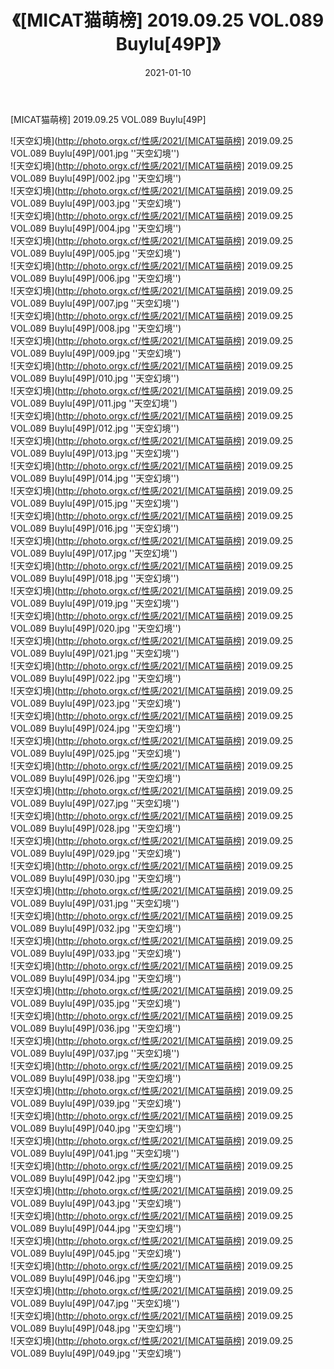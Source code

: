 ﻿---
layout: post
title:  《[MICAT猫萌榜] 2019.09.25 VOL.089 Buylu[49P]》
date:   2021-01-10
img: http://photo.orgx.cf/性感/2021/[MICAT猫萌榜] 2019.09.25 VOL.089 Buylu[49P]/000.jpg
tags: [美女, 性感, 泳衣]
---

[MICAT猫萌榜] 2019.09.25 VOL.089 Buylu[49P]



![天空幻境](http://photo.orgx.cf/性感/2021/[MICAT猫萌榜] 2019.09.25 VOL.089 Buylu[49P]/001.jpg ''天空幻境'') <br>
![天空幻境](http://photo.orgx.cf/性感/2021/[MICAT猫萌榜] 2019.09.25 VOL.089 Buylu[49P]/002.jpg ''天空幻境'') <br>
![天空幻境](http://photo.orgx.cf/性感/2021/[MICAT猫萌榜] 2019.09.25 VOL.089 Buylu[49P]/003.jpg ''天空幻境'') <br>
![天空幻境](http://photo.orgx.cf/性感/2021/[MICAT猫萌榜] 2019.09.25 VOL.089 Buylu[49P]/004.jpg ''天空幻境'') <br>
![天空幻境](http://photo.orgx.cf/性感/2021/[MICAT猫萌榜] 2019.09.25 VOL.089 Buylu[49P]/005.jpg ''天空幻境'') <br>
![天空幻境](http://photo.orgx.cf/性感/2021/[MICAT猫萌榜] 2019.09.25 VOL.089 Buylu[49P]/006.jpg ''天空幻境'') <br>
![天空幻境](http://photo.orgx.cf/性感/2021/[MICAT猫萌榜] 2019.09.25 VOL.089 Buylu[49P]/007.jpg ''天空幻境'') <br>
![天空幻境](http://photo.orgx.cf/性感/2021/[MICAT猫萌榜] 2019.09.25 VOL.089 Buylu[49P]/008.jpg ''天空幻境'') <br>
![天空幻境](http://photo.orgx.cf/性感/2021/[MICAT猫萌榜] 2019.09.25 VOL.089 Buylu[49P]/009.jpg ''天空幻境'') <br>
![天空幻境](http://photo.orgx.cf/性感/2021/[MICAT猫萌榜] 2019.09.25 VOL.089 Buylu[49P]/010.jpg ''天空幻境'') <br>
![天空幻境](http://photo.orgx.cf/性感/2021/[MICAT猫萌榜] 2019.09.25 VOL.089 Buylu[49P]/011.jpg ''天空幻境'') <br>
![天空幻境](http://photo.orgx.cf/性感/2021/[MICAT猫萌榜] 2019.09.25 VOL.089 Buylu[49P]/012.jpg ''天空幻境'') <br>
![天空幻境](http://photo.orgx.cf/性感/2021/[MICAT猫萌榜] 2019.09.25 VOL.089 Buylu[49P]/013.jpg ''天空幻境'') <br>
![天空幻境](http://photo.orgx.cf/性感/2021/[MICAT猫萌榜] 2019.09.25 VOL.089 Buylu[49P]/014.jpg ''天空幻境'') <br>
![天空幻境](http://photo.orgx.cf/性感/2021/[MICAT猫萌榜] 2019.09.25 VOL.089 Buylu[49P]/015.jpg ''天空幻境'') <br>
![天空幻境](http://photo.orgx.cf/性感/2021/[MICAT猫萌榜] 2019.09.25 VOL.089 Buylu[49P]/016.jpg ''天空幻境'') <br>
![天空幻境](http://photo.orgx.cf/性感/2021/[MICAT猫萌榜] 2019.09.25 VOL.089 Buylu[49P]/017.jpg ''天空幻境'') <br>
![天空幻境](http://photo.orgx.cf/性感/2021/[MICAT猫萌榜] 2019.09.25 VOL.089 Buylu[49P]/018.jpg ''天空幻境'') <br>
![天空幻境](http://photo.orgx.cf/性感/2021/[MICAT猫萌榜] 2019.09.25 VOL.089 Buylu[49P]/019.jpg ''天空幻境'') <br>
![天空幻境](http://photo.orgx.cf/性感/2021/[MICAT猫萌榜] 2019.09.25 VOL.089 Buylu[49P]/020.jpg ''天空幻境'') <br>
![天空幻境](http://photo.orgx.cf/性感/2021/[MICAT猫萌榜] 2019.09.25 VOL.089 Buylu[49P]/021.jpg ''天空幻境'') <br>
![天空幻境](http://photo.orgx.cf/性感/2021/[MICAT猫萌榜] 2019.09.25 VOL.089 Buylu[49P]/022.jpg ''天空幻境'') <br>
![天空幻境](http://photo.orgx.cf/性感/2021/[MICAT猫萌榜] 2019.09.25 VOL.089 Buylu[49P]/023.jpg ''天空幻境'') <br>
![天空幻境](http://photo.orgx.cf/性感/2021/[MICAT猫萌榜] 2019.09.25 VOL.089 Buylu[49P]/024.jpg ''天空幻境'') <br>
![天空幻境](http://photo.orgx.cf/性感/2021/[MICAT猫萌榜] 2019.09.25 VOL.089 Buylu[49P]/025.jpg ''天空幻境'') <br>
![天空幻境](http://photo.orgx.cf/性感/2021/[MICAT猫萌榜] 2019.09.25 VOL.089 Buylu[49P]/026.jpg ''天空幻境'') <br>
![天空幻境](http://photo.orgx.cf/性感/2021/[MICAT猫萌榜] 2019.09.25 VOL.089 Buylu[49P]/027.jpg ''天空幻境'') <br>
![天空幻境](http://photo.orgx.cf/性感/2021/[MICAT猫萌榜] 2019.09.25 VOL.089 Buylu[49P]/028.jpg ''天空幻境'') <br>
![天空幻境](http://photo.orgx.cf/性感/2021/[MICAT猫萌榜] 2019.09.25 VOL.089 Buylu[49P]/029.jpg ''天空幻境'') <br>
![天空幻境](http://photo.orgx.cf/性感/2021/[MICAT猫萌榜] 2019.09.25 VOL.089 Buylu[49P]/030.jpg ''天空幻境'') <br>
![天空幻境](http://photo.orgx.cf/性感/2021/[MICAT猫萌榜] 2019.09.25 VOL.089 Buylu[49P]/031.jpg ''天空幻境'') <br>
![天空幻境](http://photo.orgx.cf/性感/2021/[MICAT猫萌榜] 2019.09.25 VOL.089 Buylu[49P]/032.jpg ''天空幻境'') <br>
![天空幻境](http://photo.orgx.cf/性感/2021/[MICAT猫萌榜] 2019.09.25 VOL.089 Buylu[49P]/033.jpg ''天空幻境'') <br>
![天空幻境](http://photo.orgx.cf/性感/2021/[MICAT猫萌榜] 2019.09.25 VOL.089 Buylu[49P]/034.jpg ''天空幻境'') <br>
![天空幻境](http://photo.orgx.cf/性感/2021/[MICAT猫萌榜] 2019.09.25 VOL.089 Buylu[49P]/035.jpg ''天空幻境'') <br>
![天空幻境](http://photo.orgx.cf/性感/2021/[MICAT猫萌榜] 2019.09.25 VOL.089 Buylu[49P]/036.jpg ''天空幻境'') <br>
![天空幻境](http://photo.orgx.cf/性感/2021/[MICAT猫萌榜] 2019.09.25 VOL.089 Buylu[49P]/037.jpg ''天空幻境'') <br>
![天空幻境](http://photo.orgx.cf/性感/2021/[MICAT猫萌榜] 2019.09.25 VOL.089 Buylu[49P]/038.jpg ''天空幻境'') <br>
![天空幻境](http://photo.orgx.cf/性感/2021/[MICAT猫萌榜] 2019.09.25 VOL.089 Buylu[49P]/039.jpg ''天空幻境'') <br>
![天空幻境](http://photo.orgx.cf/性感/2021/[MICAT猫萌榜] 2019.09.25 VOL.089 Buylu[49P]/040.jpg ''天空幻境'') <br>
![天空幻境](http://photo.orgx.cf/性感/2021/[MICAT猫萌榜] 2019.09.25 VOL.089 Buylu[49P]/041.jpg ''天空幻境'') <br>
![天空幻境](http://photo.orgx.cf/性感/2021/[MICAT猫萌榜] 2019.09.25 VOL.089 Buylu[49P]/042.jpg ''天空幻境'') <br>
![天空幻境](http://photo.orgx.cf/性感/2021/[MICAT猫萌榜] 2019.09.25 VOL.089 Buylu[49P]/043.jpg ''天空幻境'') <br>
![天空幻境](http://photo.orgx.cf/性感/2021/[MICAT猫萌榜] 2019.09.25 VOL.089 Buylu[49P]/044.jpg ''天空幻境'') <br>
![天空幻境](http://photo.orgx.cf/性感/2021/[MICAT猫萌榜] 2019.09.25 VOL.089 Buylu[49P]/045.jpg ''天空幻境'') <br>
![天空幻境](http://photo.orgx.cf/性感/2021/[MICAT猫萌榜] 2019.09.25 VOL.089 Buylu[49P]/046.jpg ''天空幻境'') <br>
![天空幻境](http://photo.orgx.cf/性感/2021/[MICAT猫萌榜] 2019.09.25 VOL.089 Buylu[49P]/047.jpg ''天空幻境'') <br>
![天空幻境](http://photo.orgx.cf/性感/2021/[MICAT猫萌榜] 2019.09.25 VOL.089 Buylu[49P]/048.jpg ''天空幻境'') <br>
![天空幻境](http://photo.orgx.cf/性感/2021/[MICAT猫萌榜] 2019.09.25 VOL.089 Buylu[49P]/049.jpg ''天空幻境'') <br>